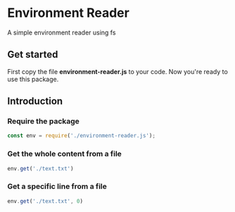 # Environment Reader
A simple environment reader using fs

## Get started
First copy the file __environment-reader.js__ to your code. Now you're ready to use this package.

## Introduction
### Require the package
```js
const env = require('./environment-reader.js');
```

### Get the whole content from a file
```js
env.get('./text.txt')
```

### Get a specific line from a file
```js
env.get('./text.txt', 0)
```
